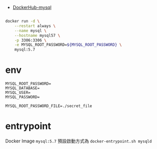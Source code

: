 
- [DockerHub-mysql](https://hub.docker.com/_/mysql)

```bash

docker run -d \
    --restart always \
    --name mysql \
    --hostname mysql57 \
    -p 3306:3306 \
    -e MYSQL_ROOT_PASSWORD=${MYSQL_ROOT_PASSWORD} \
    mysql:5.7
```


# env

```env
MYSQL_ROOT_PASSWORD=
MYSQL_DATABASE=
MYSQL_USER=
MYSQL_PASSWORD=

MYSQL_ROOT_PASSWORD_FILE=./secret_file
```


# entrypoint

Docker Image `mysql:5.7` 預設啟動方式為 `docker-entrypoint.sh mysqld`
